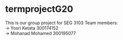 # termprojectG20
This is our group project for SEG 3103
Team members:  
-> Yosri Ketata 300174152  
-> Mohanad Mohamed 300195077
